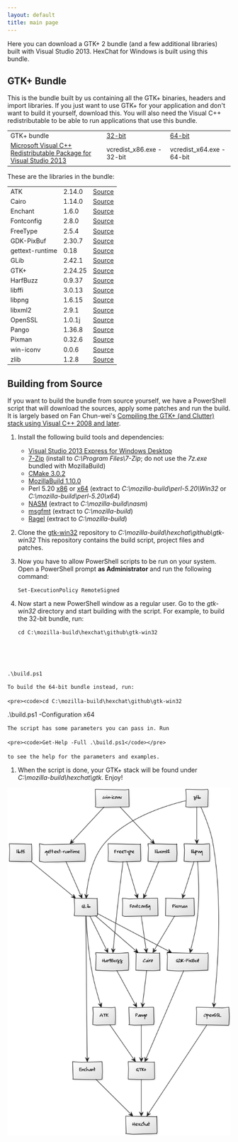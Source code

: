 ```yaml
---
layout: default
title: main page
---
```


Here you can download a GTK+ 2 bundle (and a few additional libraries) built with Visual Studio 2013. HexChat for Windows is built using this bundle.


## GTK+ Bundle

This is the bundle built by us containing all the GTK+ binaries, headers and import libraries. If you just want to use GTK+ for your application and don't want to build it yourself, download this. You will also need the Visual C++ redistributable to be able to run applications that use this bundle.

<table>
    <tr>
        <td>GTK+ bundle</td>
        <td><a href="http://dl.hexchat.net/gtk-win32/vc12/x86/gtk-Win32.7z">32-bit</a></td>
        <td><a href="http://dl.hexchat.net/gtk-win32/vc12/x64/gtk-x64.7z">64-bit</a></td>
    </tr>
    <tr>
        <td><a href="http://www.microsoft.com/en-us/download/details.aspx?id=40784">Microsoft Visual C++ Redistributable Package for Visual Studio 2013</a></td>
        <td>vcredist_x86.exe - 32-bit</a></td>
        <td>vcredist_x64.exe - 64-bit</a></td>
    </tr>
</table>

These are the libraries in the bundle:

<table>
    <tr>
        <td>ATK</td>
        <td>2.14.0</td>
        <td><a href="http://dl.hexchat.net/gtk-win32/src/atk-2.14.0.7z">Source</a></td>
    </tr>
    <tr>
        <td>Cairo</td>
        <td>1.14.0</td>
        <td><a href="http://dl.hexchat.net/gtk-win32/src/cairo-1.14.0.7z">Source</a></td>
    </tr>
    <tr>
        <td>Enchant</td>
        <td>1.6.0</td>
        <td><a href="http://dl.hexchat.net/gtk-win32/src/enchant-1.6.0.7z">Source</a></td>
    </tr>
    <tr>
        <td>Fontconfig</td>
        <td>2.8.0</td>
        <td><a href="http://dl.hexchat.net/gtk-win32/src/fontconfig-2.8.0.7z">Source</a></td>
    </tr>
    <tr>
        <td>FreeType</td>
        <td>2.5.4</td>
        <td><a href="http://dl.hexchat.net/gtk-win32/src/freetype-2.5.4.7z">Source</a></td>
    </tr>
    <tr>
        <td>GDK-PixBuf</td>
        <td>2.30.7</td>
        <td><a href="http://dl.hexchat.net/gtk-win32/src/gdk-pixbuf-2.30.7.7z">Source</a></td>
    </tr>
    <tr>
        <td>gettext-runtime</td>
        <td>0.18</td>
        <td><a href="http://dl.hexchat.net/gtk-win32/src/gettext-runtime-0.18.7z">Source</a></td>
    </tr>
    <tr>
        <td>GLib</td>
        <td>2.42.1</td>
        <td><a href="http://dl.hexchat.net/gtk-win32/src/glib-2.42.1.7z">Source</a></td>
    </tr>
    <tr>
        <td>GTK+</td>
        <td>2.24.25</td>
        <td><a href="http://dl.hexchat.net/gtk-win32/src/gtk-2.24.25.7z">Source</a></td>
    </tr>
    <tr>
        <td>HarfBuzz</td>
        <td>0.9.37</td>
        <td><a href="http://dl.hexchat.net/gtk-win32/src/harfbuzz-0.9.37.7z">Source</a></td>
    </tr>
    <tr>
        <td>libffi</td>
        <td>3.0.13</td>
        <td><a href="http://dl.hexchat.net/gtk-win32/src/libffi-3.0.13.7z">Source</a></td>
    </tr>
    <tr>
        <td>libpng</td>
        <td>1.6.15</td>
        <td><a href="http://dl.hexchat.net/gtk-win32/src/libpng-1.6.15.7z">Source</a></td>
    </tr>
    <tr>
        <td>libxml2</td>
        <td>2.9.1</td>
        <td><a href="http://dl.hexchat.net/gtk-win32/src/libxml2-2.9.1.7z">Source</a></td>
    </tr>
    <tr>
        <td>OpenSSL</td>
        <td>1.0.1j</td>
        <td><a href="http://dl.hexchat.net/gtk-win32/src/openssl-1.0.1j.7z">Source</a></td>
    </tr>
    <tr>
        <td>Pango</td>
        <td>1.36.8</td>
        <td><a href="http://dl.hexchat.net/gtk-win32/src/pango-1.36.8.7z">Source</a></td>
    </tr>
    <tr>
        <td>Pixman</td>
        <td>0.32.6</td>
        <td><a href="http://dl.hexchat.net/gtk-win32/src/pixman-0.32.6.7z">Source</a></td>
    </tr>
    <tr>
        <td>win-iconv</td>
        <td>0.0.6</td>
        <td><a href="http://dl.hexchat.net/gtk-win32/src/win-iconv-0.0.6.7z">Source</a></td>
    </tr>
    <tr>
        <td>zlib</td>
        <td>1.2.8</td>
        <td><a href="http://dl.hexchat.net/gtk-win32/src/zlib-1.2.8.7z">Source</a></td>
    </tr>
</table>


## Building from Source

If you want to build the bundle from source yourself, we have a PowerShell script that will download the sources, apply some patches and run the build. It is largely based on Fan Chun-wei's [Compiling the GTK+ (and Clutter) stack using Visual C++ 2008 and later](https://wiki.gnome.org/action/show/Projects/GTK+/Win32/MSVCCompilationOfGTKStack).

1. Install the following build tools and dependencies:

    * [Visual Studio 2013 Express for Windows Desktop](http://www.microsoft.com/visualstudio/eng/2013-downloads#d-2013-express)
    * [7-Zip](http://www.7-zip.org/download.html) (install to _C:\Program Files\7-Zip_; do not use the _7z.exe_ bundled with MozillaBuild)
    * [CMake 3.0.2](http://www.cmake.org/cmake/resources/software.html)
    * [MozillaBuild 1.10.0](http://ftp.mozilla.org/pub/mozilla.org/mozilla/libraries/win32/)
    * Perl 5.20 [x86](http://dl.hexchat.net/misc/perl/perl-5.20.0-x86.7z) or [x64](http://dl.hexchat.net/misc/perl/perl-5.20.0-x64.7z) (extract to _C:\mozilla-build\perl-5.20\Win32_ or _C:\mozilla-build\perl-5.20\x64_)
    * [NASM](http://www.nasm.us/pub/nasm/releasebuilds/?C=M;O=D) (extract to _C:\mozilla-build\nasm_)
    * [msgfmt](http://dl.hexchat.net/gtk-win32/msgfmt-0.18.1.7z) (extract to _C:\mozilla-build_)
    * [Ragel](http://dl.hexchat.net/gtk-win32/ragel-6.8.7z) (extract to _C:\mozilla-build_)

1. Clone the [gtk-win32](https://github.com/hexchat/gtk-win32) repository to _C:\mozilla-build\hexchat\github\gtk-win32_ This repository contains the build script, project files and patches.

1. Now you have to allow PowerShell scripts to be run on your system. Open a PowerShell prompt **as Administrator** and run the following command:

    <pre><code>Set-ExecutionPolicy RemoteSigned</code></pre>

1. Now start a new PowerShell window as a regular user. Go to the _gtk-win32_ directory and start building with the script. For example, to build the 32-bit bundle, run:

    <pre><code>cd C:\mozilla-build\hexchat\github\gtk-win32
.\build.ps1</code></pre>

    To build the 64-bit bundle instead, run:

    <pre><code>cd C:\mozilla-build\hexchat\github\gtk-win32
.\build.ps1 -Configuration x64</code></pre>

    The script has some parameters you can pass in. Run

    <pre><code>Get-Help -Full .\build.ps1</code></pre>

    to see the help for the parameters and examples.

1. When the script is done, your GTK+ stack will be found under _C:\mozilla-build\hexchat\gtk_. Enjoy!

<img class="depGraph" src="img/dependency-graph.png" alt="GTK+ dependency graph">
